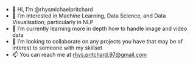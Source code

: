 - 👋 Hi, I’m @rhysmichaelpritchard
- 👀 I’m interested in Machine Learning, Data Science, and Data Visualisation; particularly in NLP
- 🌱 I’m currently learning more in depth how to handle image and video data
- 💞️ I’m looking to collaborate on any projects you have that may be of interest to someone with my skillset
- 📫 You can reach me at rhys.pritchard.97@gmail.com

<!---
rhysmichaelpritchard/rhysmichaelpritchard is a ✨ special ✨ repository because its `README.md` (this file) appears on your GitHub profile.
You can click the Preview link to take a look at your changes.


Not entirely sure why all my contributions aren't showing up here. Will look into it in future.

<img width="1194" alt="git contributions" src="https://user-images.githubusercontent.com/27611740/196977033-cc76be60-da35-4065-8dbb-81a2881da0dd.png">

--->
